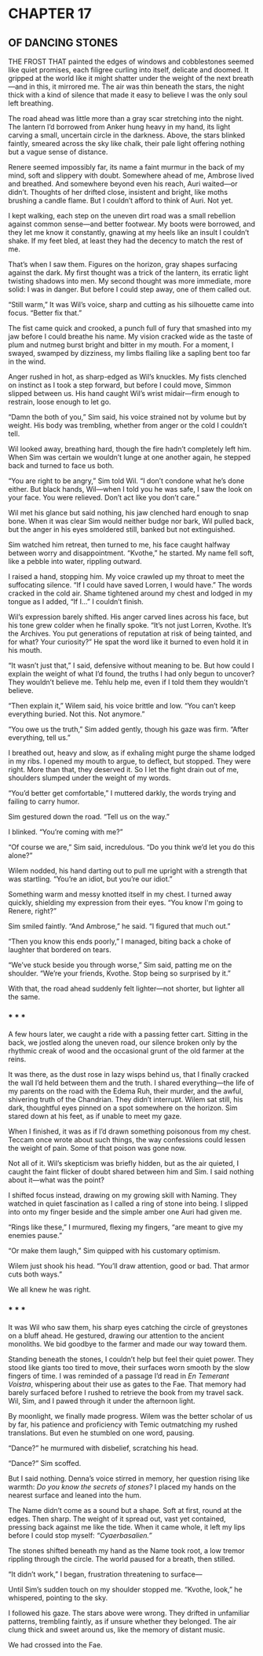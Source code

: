 # CHAPTER 17

## OF DANCING STONES  

THE FROST THAT painted the edges of windows and cobblestones seemed like quiet promises, each filigree curling into itself, delicate and doomed. It gripped at the world like it might shatter under the weight of the next breath—and in this, it mirrored me. The air was thin beneath the stars, the night thick with a kind of silence that made it easy to believe I was the only soul left breathing.

The road ahead was little more than a gray scar stretching into the night. The lantern I’d borrowed from Anker hung heavy in my hand, its light carving a small, uncertain circle in the darkness. Above, the stars blinked faintly, smeared across the sky like chalk, their pale light offering nothing but a vague sense of distance.  

Renere seemed impossibly far, its name a faint murmur in the back of my mind, soft and slippery with doubt. Somewhere ahead of me, Ambrose lived and breathed. And somewhere beyond even his reach, Auri waited—or didn’t. Thoughts of her drifted close, insistent and bright, like moths brushing a candle flame. But I couldn’t afford to think of Auri. Not yet.  

I kept walking, each step on the uneven dirt road was a small rebellion against common sense—and better footwear. My boots were borrowed, and they let me know it constantly, gnawing at my heels like an insult I couldn’t shake. If my feet bled, at least they had the decency to match the rest of me.

That’s when I saw them. Figures on the horizon, gray shapes surfacing against the dark. My first thought was a trick of the lantern, its erratic light twisting shadows into men. My second thought was more immediate, more solid: I was in danger. But before I could step away, one of them called out.

“Still warm,” It was Wil’s voice, sharp and cutting as his silhouette came into focus. “Better fix that.”

The fist came quick and crooked, a punch full of fury that smashed into my jaw before I could breathe his name. My vision cracked wide as the taste of plum and nutmeg burst bright and bitter in my mouth. For a moment, I swayed, swamped by dizziness, my limbs flailing like a sapling bent too far in the wind.

Anger rushed in hot, as sharp-edged as Wil’s knuckles. My fists clenched on instinct as I took a step forward, but before I could move, Simmon slipped between us. His hand caught Wil’s wrist midair—firm enough to restrain, loose enough to let go.

“Damn the both of you,” Sim said, his voice strained not by volume but by weight. His body was trembling, whether from anger or the cold I couldn’t tell.

Wil looked away, breathing hard, though the fire hadn’t completely left him. When Sim was certain we wouldn’t lunge at one another again, he stepped back and turned to face us both.  

“You are right to be angry,” Sim told Wil. “I don’t condone what he’s done either. But black hands, Wil—when I told you he was safe, I saw the look on your face. You were relieved. Don’t act like you don’t care.”  

Wil met his glance but said nothing, his jaw clenched hard enough to snap bone. When it was clear Sim would neither budge nor bark, Wil pulled back, but the anger in his eyes smoldered still, banked but not extinguished.  

Sim watched him retreat, then turned to me, his face caught halfway between worry and disappointment. “Kvothe,” he started. My name fell soft, like a pebble into water, rippling outward.  

I raised a hand, stopping him. My voice crawled up my throat to meet the suffocating silence. “If I could have saved Lorren, I would have.” The words cracked in the cold air. Shame tightened around my chest and lodged in my tongue as I added, “If I…” I couldn’t finish.  

Wil’s expression barely shifted. His anger carved lines across his face, but his tone grew colder when he finally spoke. “It’s not just Lorren, Kvothe. It’s the Archives. You put generations of reputation at risk of being tainted, and for what? Your curiosity?” He spat the word like it burned to even hold it in his mouth.  

“It wasn’t just that,” I said, defensive without meaning to be. But how could I explain the weight of what I’d found, the truths I had only begun to uncover? They wouldn’t believe me. Tehlu help me, even if I told them they wouldn’t believe.  

“Then explain it,” Wilem said, his voice brittle and low. “You can’t keep everything buried. Not this. Not anymore.”  

“You owe us the truth,” Sim added gently, though his gaze was firm. “After everything, tell us.”  

I breathed out, heavy and slow, as if exhaling might purge the shame lodged in my ribs. I opened my mouth to argue, to deflect, but stopped. They were right. More than that, they deserved it. So I let the fight drain out of me, shoulders slumped under the weight of my words.  

“You’d better get comfortable,” I muttered darkly, the words trying and failing to carry humor.  

Sim gestured down the road. “Tell us on the way.”  

I blinked. “You’re coming with me?”  

“Of course we are,” Sim said, incredulous. “Do you think we’d let you do this alone?”  

Wilem nodded, his hand darting out to pull me upright with a strength that was startling. “You’re an idiot, but you’re our idiot.”  

Something warm and messy knotted itself in my chest. I turned away quickly, shielding my expression from their eyes. “You know I'm going to Renere, right?”  

Sim smiled faintly. “And Ambrose,” he said. “I figured that much out.”  

“Then you know this ends poorly,” I managed, biting back a choke of laughter that bordered on tears.  

“We’ve stuck beside you through worse,” Sim said, patting me on the shoulder. “We’re your friends, Kvothe. Stop being so surprised by it.”  

With that, the road ahead suddenly felt lighter—not shorter, but lighter all the same.  

### * * *

A few hours later, we caught a ride with a passing fetter cart. Sitting in the back, we jostled along the uneven road, our silence broken only by the rhythmic creak of wood and the occasional grunt of the old farmer at the reins.  

It was there, as the dust rose in lazy wisps behind us, that I finally cracked the wall I’d held between them and the truth. I shared everything—the life of my parents on the road with the Edema Ruh, their murder, and the awful, shivering truth of the Chandrian. They didn’t interrupt. Wilem sat still, his dark, thoughtful eyes pinned on a spot somewhere on the horizon. Sim stared down at his feet, as if unable to meet my gaze.  

When I finished, it was as if I’d drawn something poisonous from my chest. Teccam once wrote about such things, the way confessions could lessen the weight of pain. Some of that poison was gone now.  

Not all of it. Wil’s skepticism was briefly hidden, but as the air quieted, I caught the faint flicker of doubt shared between him and Sim. I said nothing about it—what was the point?  

I shifted focus instead, drawing on my growing skill with Naming. They watched in quiet fascination as I called a ring of stone into being. I slipped into onto my finger beside and the simple amber one Auri had given me.  

“Rings like these,” I murmured, flexing my fingers, “are meant to give my enemies pause.”  

“Or make them laugh,” Sim quipped with his customary optimism.  

Wilem just shook his head. “You’ll draw attention, good or bad. That armor cuts both ways.”  

We all knew he was right.  

### * * *

It was Wil who saw them, his sharp eyes catching the circle of greystones on a bluff ahead. He gestured, drawing our attention to the ancient monoliths. We bid goodbye to the farmer and made our way toward them.  

Standing beneath the stones, I couldn’t help but feel their quiet power. They stood like giants too tired to move, their surfaces worn smooth by the slow fingers of time. I was reminded of a passage I’d read in *En Temerant Voistra*, whispering about their use as gates to the Fae. That memory had barely surfaced before I rushed to retrieve the book from my travel sack. Wil, Sim, and I pawed through it under the afternoon light.  

By moonlight, we finally made progress. Wilem was the better scholar of us by far, his patience and proficiency with Temic outmatching my rushed translations. But even he stumbled on one word, pausing.  

“Dance?” he murmured with disbelief, scratching his head.  

“Dance?” Sim scoffed.  

But I said nothing. Denna’s voice stirred in memory, her question rising like warmth: *Do you know the secrets of stones?* I placed my hands on the nearest surface and leaned into the hum.  

The Name didn’t come as a sound but a shape. Soft at first, round at the edges. Then sharp. The weight of it spread out, vast yet contained, pressing back against me like the tide. When it came whole, it left my lips before I could stop myself: *“Cyaerbasalien.”*  

The stones shifted beneath my hand as the Name took root, a low tremor rippling through the circle. The world paused for a breath, then stilled.  

“It didn’t work,” I began, frustration threatening to surface—  

Until Sim’s sudden touch on my shoulder stopped me. “Kvothe, look,” he whispered, pointing to the sky.  

I followed his gaze. The stars above were wrong. They drifted in unfamiliar patterns, trembling faintly, as if unsure whether they belonged. The air clung thick and sweet around us, like the memory of distant music.  

We had crossed into the Fae.  
